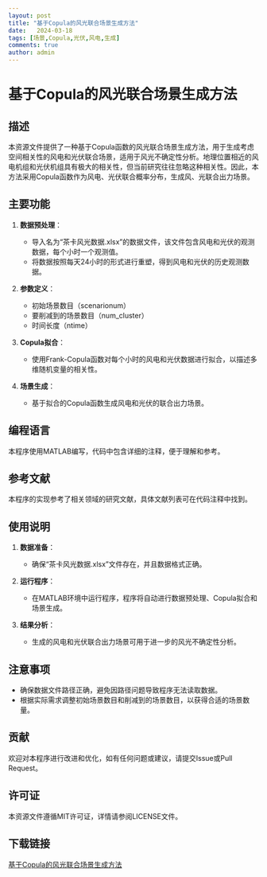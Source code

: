 ```yaml
---
layout: post
title: "基于Copula的风光联合场景生成方法"
date:   2024-03-18
tags: [场景,Copula,光伏,风电,生成]
comments: true
author: admin
---
```

# 基于Copula的风光联合场景生成方法

## 描述

本资源文件提供了一种基于Copula函数的风光联合场景生成方法，用于生成考虑空间相关性的风电和光伏联合场景，适用于风光不确定性分析。地理位置相近的风电机组和光伏机组具有极大的相关性，但当前研究往往忽略这种相关性。因此，本方法采用Copula函数作为风电、光伏联合概率分布，生成风、光联合出力场景。

## 主要功能

1. **数据预处理**：
   - 导入名为“茶卡风光数据.xlsx”的数据文件，该文件包含风电和光伏的观测数据，每个小时一个观测值。
   - 将数据按照每天24小时的形式进行重塑，得到风电和光伏的历史观测数据。

2. **参数定义**：
   - 初始场景数目（scenarionum）
   - 要削减到的场景数目（num_cluster）
   - 时间长度（ntime）

3. **Copula拟合**：
   - 使用Frank-Copula函数对每个小时的风电和光伏数据进行拟合，以描述多维随机变量的相关性。

4. **场景生成**：
   - 基于拟合的Copula函数生成风电和光伏的联合出力场景。

## 编程语言

本程序使用MATLAB编写，代码中包含详细的注释，便于理解和参考。

## 参考文献

本程序的实现参考了相关领域的研究文献，具体文献列表可在代码注释中找到。

## 使用说明

1. **数据准备**：
   - 确保“茶卡风光数据.xlsx”文件存在，并且数据格式正确。

2. **运行程序**：
   - 在MATLAB环境中运行程序，程序将自动进行数据预处理、Copula拟合和场景生成。

3. **结果分析**：
   - 生成的风电和光伏联合出力场景可用于进一步的风光不确定性分析。

## 注意事项

- 确保数据文件路径正确，避免因路径问题导致程序无法读取数据。
- 根据实际需求调整初始场景数目和削减到的场景数目，以获得合适的场景数量。

## 贡献

欢迎对本程序进行改进和优化，如有任何问题或建议，请提交Issue或Pull Request。

## 许可证

本资源文件遵循MIT许可证，详情请参阅LICENSE文件。

## 下载链接

[基于Copula的风光联合场景生成方法](https://pan.quark.cn/s/40fa409cdbcf)